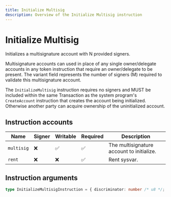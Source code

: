 ```yaml
---
title: Initialize Multisig
description: Overview of the Initialize Multisig instruction
---
```


# Initialize Multisig

Initializes a multisignature account with N provided signers.

Multisignature accounts can used in place of any single owner/delegate
accounts in any token instruction that require an owner/delegate to be
present. The variant field represents the number of signers (M)
required to validate this multisignature account.

The `InitializeMultisig` instruction requires no signers and MUST be
included within the same Transaction as the system program's
`CreateAccount` instruction that creates the account being initialized.
Otherwise another party can acquire ownership of the uninitialized account.

## Instruction accounts

| Name       | Signer | Writable | Required | Description                               |
| ---------- | ------ | -------- | -------- | ----------------------------------------- |
| `multisig` | ❌      | ✅        | ✅        | The multisignature account to initialize. |
| `rent`     | ❌      | ❌        | ✅        | Rent sysvar.                              |

## Instruction arguments

```ts
type InitializeMultisigInstruction = { discriminator: number /* u8 */; m: number /* u8 */ }
```